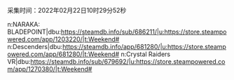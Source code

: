 采集时间：2022年02月22日10时29分52秒

n:NARAKA: BLADEPOINT|dbu:https://steamdb.info/sub/686211/|u:https://store.steampowered.com/app/1203220/|t:Weekend#
n:Descenders|dbu:https://steamdb.info/app/681280/|u:https://store.steampowered.com/app/681280/|t:Weekend#
n:Crystal Raiders VR|dbu:https://steamdb.info/sub/679692/|u:https://store.steampowered.com/app/1270380/|t:Weekend#
